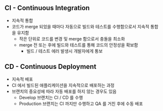 ## CI - Continuous Integration
- 지속적 통합
- 코드가 merge 되었을 때마다 자동으로 빌드와 테스트를 수행함으로서 지속적 통합을 유지함
    - 작은 단위로 코드를 변경 및 merge 함으로서 충돌을 최소화
    - merge 전 또는 후에 빌드와 테스트를 통해 코드의 안정성을 확보함
        - 빌드 / 테스트 에러 발생시 개발자에게 통보

## CD - Continuous Deployment
- 지속적 배포
- CI 에서 빌드된 애플리케이션을 지속적으로 배포하는 과정
- 브랜치의 중요성에 따라 자동 배포를 하지 않는 경우도 있음
    - Develop 브랜치는 CI / CD 를 수행
    - Production 브랜치는 CI 까지만 수행하고 QA 를 거친 후에 수동 배포